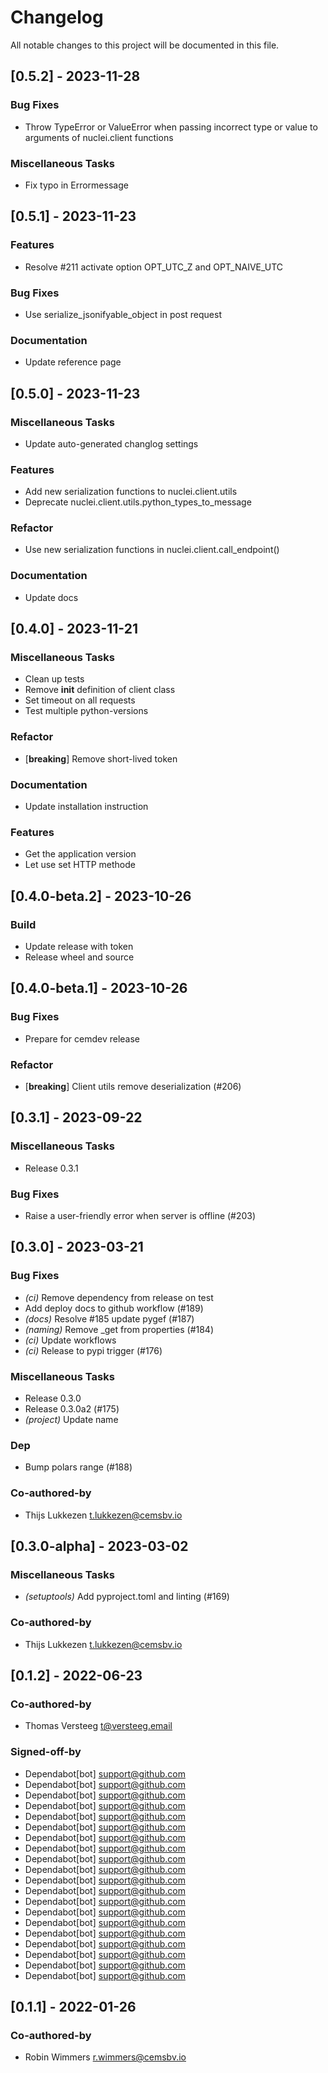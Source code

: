 # Changelog

All notable changes to this project will be documented in this file.

## [0.5.2] - 2023-11-28

### Bug Fixes

- Throw TypeError or ValueError when passing incorrect type or value to arguments of nuclei.client functions

### Miscellaneous Tasks

- Fix typo in Errormessage

## [0.5.1] - 2023-11-23

### Features

- Resolve #211 activate option OPT_UTC_Z and OPT_NAIVE_UTC

### Bug Fixes

- Use serialize_jsonifyable_object in post request

### Documentation

- Update reference page

## [0.5.0] - 2023-11-23

### Miscellaneous Tasks

- Update auto-generated changlog settings

### Features

- Add new serialization functions to nuclei.client.utils
- Deprecate nuclei.client.utils.python_types_to_message

### Refactor

- Use new serialization functions in nuclei.client.call_endpoint()

### Documentation

- Update docs

## [0.4.0] - 2023-11-21

### Miscellaneous Tasks

- Clean up tests
- Remove __init__ definition of client class
- Set timeout on all requests
- Test multiple python-versions

### Refactor

- [**breaking**] Remove short-lived token

### Documentation

- Update installation instruction

### Features

- Get the application version
- Let use set HTTP methode

## [0.4.0-beta.2] - 2023-10-26

### Build

- Update release with token
- Release wheel and source

## [0.4.0-beta.1] - 2023-10-26

### Bug Fixes

- Prepare for cemdev release

### Refactor

- [**breaking**] Client utils remove deserialization (#206)

## [0.3.1] - 2023-09-22

### Miscellaneous Tasks

- Release 0.3.1

### Bug Fixes

- Raise a user-friendly error when server is offline (#203)

## [0.3.0] - 2023-03-21

### Bug Fixes

- *(ci)* Remove dependency from release on test
- Add deploy docs to github workflow (#189)
- *(docs)* Resolve #185 update pygef (#187)
- *(naming)* Remove _get from properties (#184)
- *(ci)* Update workflows
- *(ci)* Release to pypi trigger (#176)

### Miscellaneous Tasks

- Release 0.3.0
- Release 0.3.0a2 (#175)
- *(project)* Update name

### Dep

- Bump polars range (#188)

### Co-authored-by

- Thijs Lukkezen <t.lukkezen@cemsbv.io>

## [0.3.0-alpha] - 2023-03-02

### Miscellaneous Tasks

- *(setuptools)* Add pyproject.toml and linting (#169)

### Co-authored-by

- Thijs Lukkezen <t.lukkezen@cemsbv.io>

## [0.1.2] - 2022-06-23

### Co-authored-by

- Thomas Versteeg <t@versteeg.email>

### Signed-off-by

- Dependabot[bot] <support@github.com>
- Dependabot[bot] <support@github.com>
- Dependabot[bot] <support@github.com>
- Dependabot[bot] <support@github.com>
- Dependabot[bot] <support@github.com>
- Dependabot[bot] <support@github.com>
- Dependabot[bot] <support@github.com>
- Dependabot[bot] <support@github.com>
- Dependabot[bot] <support@github.com>
- Dependabot[bot] <support@github.com>
- Dependabot[bot] <support@github.com>
- Dependabot[bot] <support@github.com>
- Dependabot[bot] <support@github.com>
- Dependabot[bot] <support@github.com>
- Dependabot[bot] <support@github.com>
- Dependabot[bot] <support@github.com>
- Dependabot[bot] <support@github.com>
- Dependabot[bot] <support@github.com>
- Dependabot[bot] <support@github.com>
- Dependabot[bot] <support@github.com>

## [0.1.1] - 2022-01-26

### Co-authored-by

- Robin Wimmers <r.wimmers@cemsbv.io>

<!-- CEMS BV. -->
